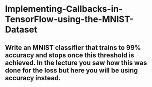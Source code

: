 # Implementing-Callbacks-in-TensorFlow-using-the-MNIST-Dataset
## Write an MNIST classifier that trains to 99% accuracy and stops once this threshold is achieved. In the lecture you saw how this was done for the loss but here you will be using accuracy instead.
